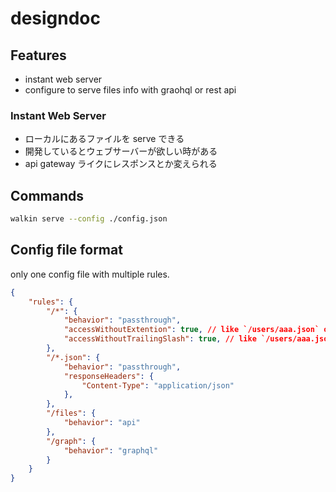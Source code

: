 # designdoc
## Features
- instant web server
- configure to serve files info with graohql or rest api

### Instant Web Server
- ローカルにあるファイルを serve できる
- 開発しているとウェブサーバーが欲しい時がある
- api gateway ライクにレスポンスとか変えられる

## Commands
```bash
walkin serve --config ./config.json
```

## Config file format
only one config file with multiple rules.

```json
{
    "rules": {
        "/*": {
            "behavior": "passthrough",
            "accessWithoutExtention": true, // like `/users/aaa.json` or `/users/aaa/`
            "accessWithoutTrailingSlash": true, // like `/users/aaa.json` or `/users/aaa`. if accessWithoutExtention is false, this also do not work.
        },
        "/*.json": {
            "behavior": "passthrough",
            "responseHeaders": {
                "Content-Type": "application/json"
            },
        },
        "/files": {
            "behavior": "api"
        },
        "/graph": {
            "behavior": "graphql"
        }
    }
}
```
